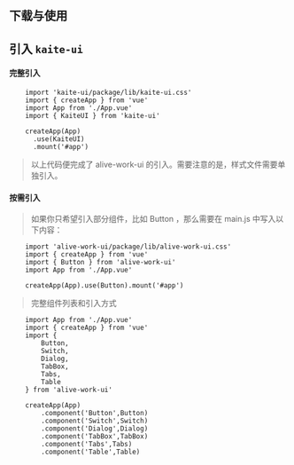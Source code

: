 ## 下载与使用

## 引入 `kaite-ui`

#### 完整引入

```
    import 'kaite-ui/package/lib/kaite-ui.css'
    import { createApp } from 'vue'
    import App from './App.vue'
    import { KaiteUI } from 'kaite-ui'

    createApp(App)
      .use(KaiteUI)
      .mount('#app')
```

> 以上代码便完成了 alive-work-ui 的引入。需要注意的是，样式文件需要单独引入。

#### 按需引入

> 如果你只希望引入部分组件，比如 Button ，那么需要在 main.js 中写入以下内容：

```
    import 'alive-work-ui/package/lib/alive-work-ui.css'
    import { createApp } from 'vue'
    import { Button } from 'alive-work-ui'
    import App from './App.vue'

    createApp(App).use(Button).mount('#app')
```

> 完整组件列表和引入方式

```
    import App from './App.vue'
    import { createApp } from 'vue'
    import {
        Button,
        Switch,
        Dialog,
        TabBox,
        Tabs,
        Table
    } from 'alive-work-ui'

    createApp(App)
        .component('Button',Button)
        .component('Switch',Switch)
        .component('Dialog',Dialog)
        .component('TabBox',TabBox)
        .component('Tabs',Tabs)
        .component('Table',Table)
```
